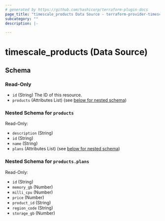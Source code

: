 ```yaml
---
# generated by https://github.com/hashicorp/terraform-plugin-docs
page_title: "timescale_products Data Source - terraform-provider-timescale"
subcategory: ""
description: |-
  
---
```


# timescale_products (Data Source)





<!-- schema generated by tfplugindocs -->
## Schema

### Read-Only

- `id` (String) The ID of this resource.
- `products` (Attributes List) (see [below for nested schema](#nestedatt--products))

<a id="nestedatt--products"></a>
### Nested Schema for `products`

Read-Only:

- `description` (String)
- `id` (String)
- `name` (String)
- `plans` (Attributes List) (see [below for nested schema](#nestedatt--products--plans))

<a id="nestedatt--products--plans"></a>
### Nested Schema for `products.plans`

Read-Only:

- `id` (String)
- `memory_gb` (Number)
- `milli_cpu` (Number)
- `price` (Number)
- `product_id` (String)
- `region_code` (String)
- `storage_gb` (Number)
